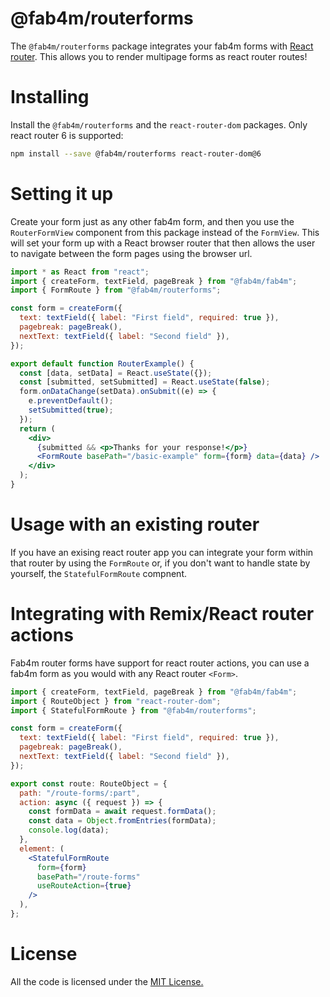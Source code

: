 # @fab4m/routerforms

The `@fab4m/routerforms` package integrates your fab4m forms with [React router](https://reactrouter.com/en/main). This allows you to render multipage forms as react router routes!

# Installing

Install the `@fab4m/routerforms` and the `react-router-dom` packages. Only react router 6 is supported:

```bash
npm install --save @fab4m/routerforms react-router-dom@6
```

# Setting it up

Create your form just as any other fab4m form, and then you use the `RouterFormView` component from this package instead of the `FormView`. This will set your form up with
a React browser router that then allows the user to navigate between the form pages
using the browser url.

```jsx
import * as React from "react";
import { createForm, textField, pageBreak } from "@fab4m/fab4m";
import { FormRoute } from "@fab4m/routerforms";

const form = createForm({
  text: textField({ label: "First field", required: true }),
  pagebreak: pageBreak(),
  nextText: textField({ label: "Second field" }),
});

export default function RouterExample() {
  const [data, setData] = React.useState({});
  const [submitted, setSubmitted] = React.useState(false);
  form.onDataChange(setData).onSubmit((e) => {
    e.preventDefault();
    setSubmitted(true);
  });
  return (
    <div>
      {submitted && <p>Thanks for your response!</p>}
      <FormRoute basePath="/basic-example" form={form} data={data} />
    </div>
  );
}
```

# Usage with an existing router

If you have an exising react router app you can integrate your form within that router by using the `FormRoute` or, if you don't want to handle state by yourself, the `StatefulFormRoute` compnent.

<Rewrite source={RouterExample} />

# Integrating with Remix/React router actions

Fab4m router forms have support for react router actions, you can use a
fab4m form as you would with any React router `<Form>`.

```jsx
import { createForm, textField, pageBreak } from "@fab4m/fab4m";
import { RouteObject } from "react-router-dom";
import { StatefulFormRoute } from "@fab4m/routerforms";

const form = createForm({
  text: textField({ label: "First field", required: true }),
  pagebreak: pageBreak(),
  nextText: textField({ label: "Second field" }),
});

export const route: RouteObject = {
  path: "/route-forms/:part",
  action: async ({ request }) => {
    const formData = await request.formData();
    const data = Object.fromEntries(formData);
    console.log(data);
  },
  element: (
    <StatefulFormRoute
      form={form}
      basePath="/route-forms"
      useRouteAction={true}
    />
  ),
};

```

# License

All the code is licensed under the [MIT License.](LICENSE)
